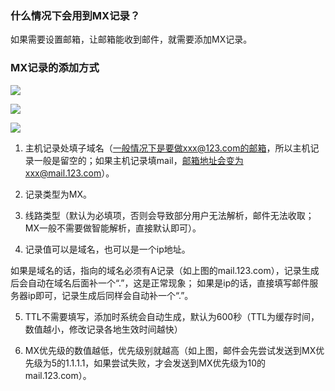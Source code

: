 ### 什么情况下会用到MX记录？

如果需要设置邮箱，让邮箱能收到邮件，就需要添加MX记录。


### MX记录的添加方式

![](http://imgcache.tce.fsphere.cn/static/mccdn.qcloud.com/static/img/a498e4a9209d03b91489e15f83758585/MX-1.png)

![](http://imgcache.tce.fsphere.cn/static/mccdn.qcloud.com/static/img/93545943591cdad40248edf7db3ccfe7/MX-2.png)

![](http://imgcache.tce.fsphere.cn/static/mccdn.qcloud.com/static/img/ced0a3421c498044c16a2219e3967bbf/MX-3.png)

1. 主机记录处填子域名（一般情况下是要做xxx@123.com的邮箱，所以主机记录一般是留空的；如果主机记录填mail，邮箱地址会变为xxx@mail.123.com）。

2. 记录类型为MX。

3. 线路类型（默认为必填项，否则会导致部分用户无法解析，邮件无法收取；MX一般不需要做智能解析，直接默认即可）。

4. 记录值可以是域名，也可以是一个ip地址。

如果是域名的话，指向的域名必须有A记录（如上图的mail.123.com），记录生成后会自动在域名后面补一个“.”，这是正常现象；
如果是ip的话，直接填写邮件服务器ip即可，记录生成后同样会自动补一个“.”。

5. TTL不需要填写，添加时系统会自动生成，默认为600秒（TTL为缓存时间，数值越小，修改记录各地生效时间越快）

6. MX优先级的数值越低，优先级别就越高（如上图，邮件会先尝试发送到MX优先级为5的1.1.1.1，如果尝试失败，才会发送到MX优先级为10的mail.123.com）。